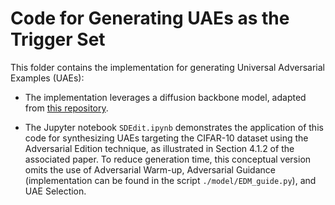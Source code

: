 # Code for Generating UAEs as the Trigger Set

This folder contains the implementation for generating Universal Adversarial Examples (UAEs):

- The implementation leverages a diffusion backbone model, adapted from [this repository](https://github.com/FutureXiang/Diffusion).

- The Jupyter notebook `SDEdit.ipynb` demonstrates the application of this code for synthesizing UAEs targeting the CIFAR-10 dataset using the Adversarial Edition technique, as illustrated in Section 4.1.2 of the associated paper. To reduce generation time, this conceptual version omits the use of Adversarial Warm-up, Adversarial Guidance (implementation can be found in the script `./model/EDM_guide.py`), and UAE Selection.
